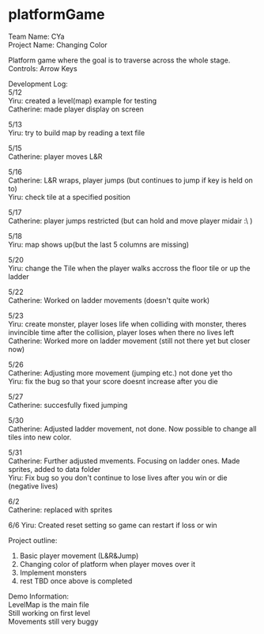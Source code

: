 # platformGame

Team Name: CYa   
Project Name: Changing Color

Platform game where the goal is to traverse across the whole stage.   
Controls: Arrow Keys   

Development Log:  
5/12   
Yiru: created a level(map) example for testing  
Catherine: made player display on screen

5/13   
Yiru: try to build map by reading a text file

5/15   
Catherine: player moves L&R  

5/16  
Catherine: L&R wraps, player jumps (but continues to jump if key is held on to)  
Yiru: check tile at a specified position  

5/17  
Catherine: player jumps restricted (but can hold and move player midair :\ )    

5/18  
Yiru: map shows up(but the last 5 columns are missing)  

5/20  
Yiru: change the Tile when the player walks accross the floor tile or up the ladder  

5/22  
Catherine: Worked on ladder movements (doesn't quite work)  

5/23  
Yiru: create monster, player loses life when colliding with monster, theres invincible time after the collision, player loses when there no lives left  
Catherine: Worked more on ladder movement (still not there yet but closer now)  

5/26  
Catherine: Adjusting more movement (jumping etc.) not done yet tho  
Yiru: fix the bug so that your score doesnt increase after you die

5/27  
Catherine: succesfully fixed jumping

5/30  
Catherine: Adjusted ladder movement, not done. Now possible to change all tiles into new color.    

5/31  
Catherine: Further adjusted mvements. Focusing on ladder ones. Made sprites, added to data folder  
Yiru: Fix bug so you don't continue to lose lives after you win or die (negative lives)

6/2  
Catherine: replaced with sprites  

6/6
Yiru: Created reset setting so game can restart if loss or win

Project outline:  
1. Basic player movement (L&R&Jump)  
2. Changing color of platform when player moves over it  
3. Implement monsters  
4. rest TBD once above is completed    

Demo Information:  
LevelMap is the main file  
Still working on first level   
Movements still very buggy
